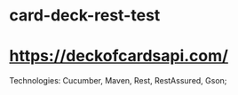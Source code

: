 # card-deck-rest-test
# https://deckofcardsapi.com/

Technologies: Cucumber, Maven, Rest, RestAssured, Gson;
